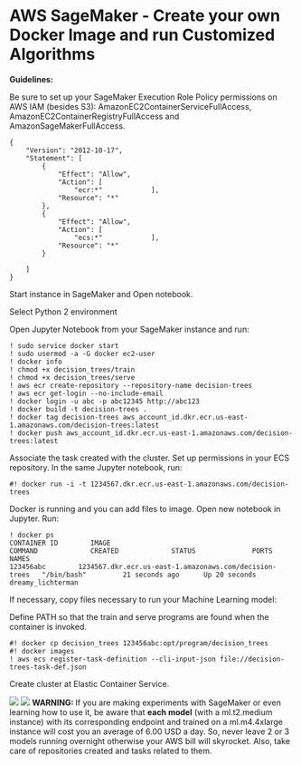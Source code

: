 # AWS SageMaker - Create your own Docker Image and run Customized Algorithms

<b>Guidelines:</b>  

Be sure to set up your SageMaker Execution Role Policy permissions on AWS IAM (besides S3): AmazonEC2ContainerServiceFullAccess, AmazonEC2ContainerRegistryFullAccess and AmazonSageMakerFullAccess.   

```
{
    "Version": "2012-10-17",
    "Statement": [
        {
            "Effect": "Allow",
            "Action": [
                "ecr:*"            ],
            "Resource": "*"
        },
        {
            "Effect": "Allow",
            "Action": [
                "ecs:*"            ],
            "Resource": "*"
        }

    ]
}
```
Start instance in SageMaker and Open notebook.  

Select Python 2 environment  

Open Jupyter Notebook from your SageMaker instance and run:

```
! sudo service docker start
! sudo usermod -a -G docker ec2-user
! docker info
! chmod +x decision_trees/train
! chmod +x decision_trees/serve
! aws ecr create-repository --repository-name decision-trees
! aws ecr get-login --no-include-email
! docker login -u abc -p abc12345 http://abc123
! docker build -t decision-trees .
! docker tag decision-trees aws_account_id.dkr.ecr.us-east-1.amazonaws.com/decision-trees:latest
! docker push aws_account_id.dkr.ecr.us-east-1.amazonaws.com/decision-trees:latest
```  

Associate the task created with the cluster. Set up permissions in your ECS repository. In the same Jupyter notebook, run:  

```
#! docker run -i -t 1234567.dkr.ecr.us-east-1.amazonaws.com/decision-trees
```  

Docker is running and you can add files to image. Open new notebook in Jupyter. Run:  
```
! docker ps
CONTAINER ID        IMAGE                                                         COMMAND             CREATED             STATUS              PORTS               NAMES
123456abc        1234567.dkr.ecr.us-east-1.amazonaws.com/decision-trees   "/bin/bash"         21 seconds ago      Up 20 seconds                           dreamy_lichterman
```

If necessary, copy files necessary to run your Machine Learning model:  

Define PATH so that the train and serve programs are found when the container is invoked.


```
#! docker cp decision_trees 123456abc:opt/program/decision_trees
#! docker images
! aws ecs register-task-definition --cli-input-json file://decision-trees-task-def.json
```  

Create cluster at Elastic Container Service.

<img src=https://github.com/RubensZimbres/Repo-2018/blob/master/AWS%20SageMaker/pics/Docker_structure.png>     
  
<img src=https://github.com/RubensZimbres/Repo-2018/blob/master/AWS%20SageMaker/pics/altert2.png>  
<b>WARNING: </b> If you are making experiments with SageMaker or even learning how to use it, be aware that <b>each model</b> (with a ml.t2.medium instance) with its corresponding endpoint and trained on a ml.m4.4xlarge instance will cost you an average of 6.00 USD a day. So, never leave 2 or 3 models running overnight otherwise your AWS bill will skyrocket. Also, take care of repositories created and tasks related to them.
